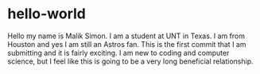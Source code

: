 # hello-world


Hello my name is Malik Simon. I am a student at UNT in Texas. I am from Houston and yes I am still an Astros fan. This is the first commit that I am submitting and it is fairly exciting. I am new to coding and computer science, but I feel like this is going to be a very long beneficial relationship.

